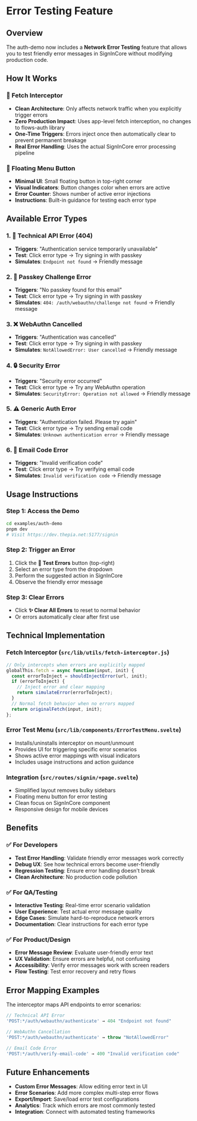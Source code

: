 # Error Testing Feature

## Overview

The auth-demo now includes a **Network Error Testing** feature that allows you to test friendly error messages in SignInCore without modifying production code.

## How It Works

### 🧪 Fetch Interceptor
- **Clean Architecture**: Only affects network traffic when you explicitly trigger errors
- **Zero Production Impact**: Uses app-level fetch interception, no changes to flows-auth library
- **One-Time Triggers**: Errors inject once then automatically clear to prevent permanent breakage
- **Real Error Handling**: Uses the actual SignInCore error processing pipeline

### 🎯 Floating Menu Button
- **Minimal UI**: Small floating button in top-right corner
- **Visual Indicators**: Button changes color when errors are active
- **Error Counter**: Shows number of active error injections
- **Instructions**: Built-in guidance for testing each error type

## Available Error Types

### 1. 🔧 Technical API Error (404)
- **Triggers**: "Authentication service temporarily unavailable"
- **Test**: Click error type → Try signing in with passkey
- **Simulates**: `Endpoint not found` → Friendly message

### 2. 🔑 Passkey Challenge Error  
- **Triggers**: "No passkey found for this email"
- **Test**: Click error type → Try signing in with passkey
- **Simulates**: `404: /auth/webauthn/challenge not found` → Friendly message

### 3. ❌ WebAuthn Cancelled
- **Triggers**: "Authentication was cancelled"
- **Test**: Click error type → Try signing in with passkey  
- **Simulates**: `NotAllowedError: User cancelled` → Friendly message

### 4. 🔒 Security Error
- **Triggers**: "Security error occurred"
- **Test**: Click error type → Try any WebAuthn operation
- **Simulates**: `SecurityError: Operation not allowed` → Friendly message

### 5. ⚠️ Generic Auth Error
- **Triggers**: "Authentication failed. Please try again"
- **Test**: Click error type → Try sending email code
- **Simulates**: `Unknown authentication error` → Friendly message

### 6. 📧 Email Code Error
- **Triggers**: "Invalid verification code"
- **Test**: Click error type → Try verifying email code
- **Simulates**: `Invalid verification code` → Friendly message

## Usage Instructions

### Step 1: Access the Demo
```bash
cd examples/auth-demo
pnpm dev
# Visit https://dev.thepia.net:5177/signin
```

### Step 2: Trigger an Error
1. Click the **🧪 Test Errors** button (top-right)
2. Select an error type from the dropdown
3. Perform the suggested action in SignInCore
4. Observe the friendly error message

### Step 3: Clear Errors
- Click **✨ Clear All Errors** to reset to normal behavior
- Or errors automatically clear after first use

## Technical Implementation

### Fetch Interceptor (`src/lib/utils/fetch-interceptor.js`)
```javascript
// Only intercepts when errors are explicitly mapped
globalThis.fetch = async function(input, init) {
  const errorToInject = shouldInjectError(url, init);
  if (errorToInject) {
    // Inject error and clear mapping
    return simulateError(errorToInject);
  }
  // Normal fetch behavior when no errors mapped
  return originalFetch(input, init);
};
```

### Error Test Menu (`src/lib/components/ErrorTestMenu.svelte`)
- Installs/uninstalls interceptor on mount/unmount
- Provides UI for triggering specific error scenarios
- Shows active error mappings with visual indicators
- Includes usage instructions and action guidance

### Integration (`src/routes/signin/+page.svelte`)
- Simplified layout removes bulky sidebars
- Floating menu button for error testing
- Clean focus on SignInCore component
- Responsive design for mobile devices

## Benefits

### ✅ For Developers
- **Test Error Handling**: Validate friendly error messages work correctly
- **Debug UX**: See how technical errors become user-friendly
- **Regression Testing**: Ensure error handling doesn't break
- **Clean Architecture**: No production code pollution

### ✅ For QA/Testing
- **Interactive Testing**: Real-time error scenario validation
- **User Experience**: Test actual error message quality
- **Edge Cases**: Simulate hard-to-reproduce network errors
- **Documentation**: Clear instructions for each error type

### ✅ For Product/Design
- **Error Message Review**: Evaluate user-friendly error text
- **UX Validation**: Ensure errors are helpful, not confusing
- **Accessibility**: Verify error messages work with screen readers
- **Flow Testing**: Test error recovery and retry flows

## Error Mapping Examples

The interceptor maps API endpoints to error scenarios:

```javascript
// Technical API Error
'POST:*/auth/webauthn/authenticate' → 404 "Endpoint not found"

// WebAuthn Cancellation  
'POST:*/auth/webauthn/authenticate' → throw "NotAllowedError"

// Email Code Error
'POST:*/auth/verify-email-code' → 400 "Invalid verification code"
```

## Future Enhancements

- **Custom Error Messages**: Allow editing error text in UI
- **Error Scenarios**: Add more complex multi-step error flows  
- **Export/Import**: Save/load error test configurations
- **Analytics**: Track which errors are most commonly tested
- **Integration**: Connect with automated testing frameworks
